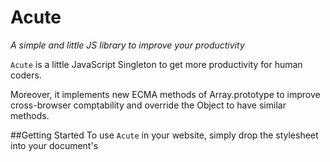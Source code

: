 Acute
=====

*A simple and little JS library to improve your productivity*

`Acute` is a little JavaScript Singleton to get more productivity for human coders.

Moreover, it implements new ECMA methods of Array.prototype to improve cross-browser comptability and override the Object to have similar methods.

##Getting Started
To use `Acute` in your website, simply drop the stylesheet into your document's <script>.

##Dependencies
jQuery

##First example
```javascript
/* Undefined var declaration */
var a = 1;
 /* Try catch */
 aqt.tc(function () {
    /* Var a is defined ?*/
    if (aqt.is(a)) {
        /* Ajax call with jQuery*/
        aqt.async.call("test.php", function (data) { aqt.l(data); }, {"id": 1})
       aqt.dom.hide($("body"));
   }
   else
       aqt.l("A is not defined");
   }, function (e) {
   /* Console.log if browser is compatible*/
       aqt.l("An error occurred");
   }
);
```

## License
`Acute` is licensed under the MIT license. (http://opensource.org/licenses/MIT)
